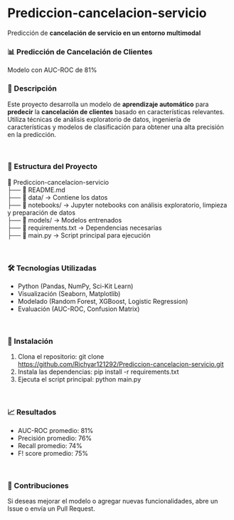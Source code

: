 # Prediccion-cancelacion-servicio
Predicción de **cancelación de servicio en un entorno multimodal**
<br>

<h3> 📊 Predicción de Cancelación de Clientes </h3>
Modelo con AUC-ROC de 81%

<br>

<h3> 📝 Descripción </h3>

Este proyecto desarrolla un modelo de **aprendizaje automático** para **predecir** la **cancelación de clientes** basado en características relevantes. Utiliza técnicas de análisis exploratorio de datos, ingeniería de características y modelos de clasificación para obtener una alta precisión en la predicción.

<br>

<h3> 📂 Estructura del Proyecto </h3>

📁 Prediccion-cancelacion-servicio  
 ├── 📄 README.md  
 ├── 📁 data/ → Contiene los datos  
 ├── 📁 notebooks/ → Jupyter notebooks con análisis exploratorio, limpieza y preparación de datos  
 ├── 📁 models/ → Modelos entrenados  
 ├── 📄 requirements.txt → Dependencias necesarias  
 ├── 📄 main.py → Script principal para ejecución  

<br>

 <h3> 🛠️ Tecnologías Utilizadas </h3>

- Python (Pandas, NumPy, Sci-Kit Learn)  
- Visualización (Seaborn, Matplotlib)  
- Modelado (Random Forest, XGBoost, Logistic Regression)  
- Evaluación (AUC-ROC, Confusion Matrix)  

<br>

 <h3> 🚀 Instalación  </h3>

1. Clona el repositorio:  git clone https://github.com/Richyar121292/Prediccion-cancelacion-servicio.git
2. Instala las dependencias:  pip install -r requirements.txt  
3. Ejecuta el script principal:  python main.py

<br>
<h3> 📈 Resultados </h3>

- AUC-ROC promedio: 81%
- Precisión promedio: 76%
- Recall promedio: 74%
- F! score promedio: 75%

<br>
<h3> 📌 Contribuciones </h3>

Si deseas mejorar el modelo o agregar nuevas funcionalidades, abre un Issue o envía un Pull Request.

